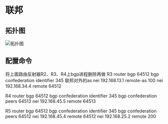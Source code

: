 # 联邦

## 拓扑图

![拓扑图](https://s1.ax1x.com/2018/11/18/FSQB1e.jpg)

## 配置命令

将上面路由反射器R2、R3、R4上bgp进程删除再做
R3
router bgp 64512
bgp confederation identifier 345    联邦对外的as
nei 192.168.13.1 remote-as 100
nei 192.168.34.4 remote 64512

R4
router bgp 64512
bgp confederation identifier 345
bgp confederation peers 64513
nei 192.168.45.5 remote 64513

R5
router bgp 64512
bgp confederation identifier 345
bgp confederation peers 64512
nei 192.168.45.4 remote 64512
nei 192.168.25.2 remote 200
